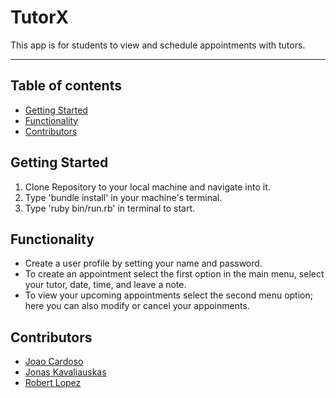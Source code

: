 # TutorX

This app is for students to view and schedule appointments with tutors.

***
## Table of contents
- [Getting Started](#getting-started)
- [Functionality](#functionality)
- [Contributors](#contributing)
    

## Getting Started
1. Clone Repository to your local machine and navigate into it.
2. Type 'bundle install' in your machine's terminal.
3. Type 'ruby bin/run.rb' in terminal to start. 

## Functionality
- Create a user profile by setting your name and password.
- To create an appointment select the first option in the main menu, select your tutor, date, time, and leave a note. 
- To view your upcoming appointments select the second menu option; here you can also modify or cancel your appoinments.

## Contributors
- [Joao Cardoso](https://github.com/JoaoCardoso193)
- [Jonas Kavaliauskas](https://github.com/Jonkavaliauskas)
- [Robert Lopez](https://github.com/robertalopez) 

